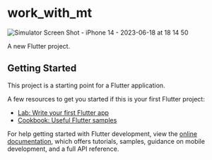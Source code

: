 # work_with_mt
![Simulator Screen Shot - iPhone 14 - 2023-06-18 at 18 14 50](https://github.com/RoseD-web/work_with_multithreading/assets/67821352/87088a96-3be4-42b3-acdb-43e2dc82c301)

A new Flutter project.

## Getting Started

This project is a starting point for a Flutter application.

A few resources to get you started if this is your first Flutter project:

- [Lab: Write your first Flutter app](https://docs.flutter.dev/get-started/codelab)
- [Cookbook: Useful Flutter samples](https://docs.flutter.dev/cookbook)

For help getting started with Flutter development, view the
[online documentation](https://docs.flutter.dev/), which offers tutorials,
samples, guidance on mobile development, and a full API reference.
